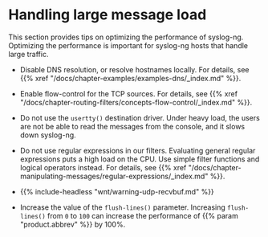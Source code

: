 ---
---
<!-- DISCLAIMER: This file is based on the syslog-ng Open Source Edition documentation https://github.com/balabit/syslog-ng-ose-guides/commit/2f4a52ee61d1ea9ad27cb4f3168b95408fddfdf2 and is used under the terms of The syslog-ng Open Source Edition Documentation License. The file has been modified by Axoflow. -->
# Handling large message load

This section provides tips on optimizing the performance of syslog-ng. Optimizing the performance is important for syslog-ng hosts that handle large traffic.

  - Disable DNS resolution, or resolve hostnames locally. For details, see {{% xref "/docs/chapter-examples/examples-dns/_index.md" %}}.

  - Enable flow-control for the TCP sources. For details, see {{% xref "/docs/chapter-routing-filters/concepts-flow-control/_index.md" %}}.

  - Do not use the `usertty()` destination driver. Under heavy load, the users are not be able to read the messages from the console, and it slows down syslog-ng.

  - Do not use regular expressions in our filters. Evaluating general regular expressions puts a high load on the CPU. Use simple filter functions and logical operators instead. For details, see {{% xref "/docs/chapter-manipulating-messages/regular-expressions/_index.md" %}}.

  - {{% include-headless "wnt/warning-udp-recvbuf.md" %}}

  - Increase the value of the `flush-lines()` parameter. Increasing `flush-lines()` from `0` to `100` can increase the performance of {{% param "product.abbrev" %}} by 100%.
